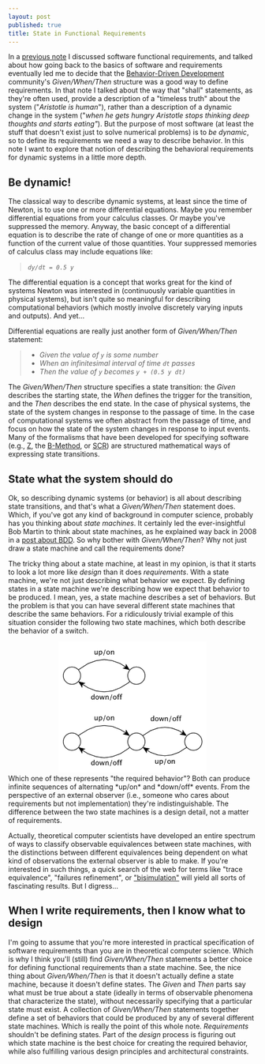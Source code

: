 ```yaml
---
layout: post
published: true
title: State in Functional Requirements
---
```

In a [previous note](http://allanmcinnes.github.io/2016/03/06/writing-software-functional-requirements/) I discussed software functional requirements, and talked about how going back to the basics of software and requirements eventually led me to decide that the [Behavior-Driven Development](http://dannorth.net/introducing-bdd/) community's *Given/When/Then* structure was a good way to define requirements. In that note I talked about the way that "shall" statements, as they're often used, provide a description of a "timeless truth" about the system ("*Aristotle is human*"), rather than a description of a dynamic change in the system ("*when he gets hungry Aristotle stops thinking deep thoughts and starts eating"*). But the purpose of most software (at least the stuff that doesn't exist just to solve numerical problems) is to *be dynamic*, so to define its requirements we need a way to describe behavior. In this note I want to explore that notion of describing the behavioral requirements for dynamic systems in a little more depth.

## Be dynamic!
The classical way to describe dynamic systems, at least since the time of Newton, is to use one or more differential equations. Maybe you remember differential equations from your calculus classes. Or maybe you've suppressed the memory. Anyway, the basic concept of a differential equation is to describe the rate of change of one or more quantities as a function of the current value of those quantities. Your suppressed memories of calculus class may include equations like:

> *`dy/dt = 0.5 y`*

The differential equation is a concept that works great for the kind of systems Newton was interested in (continuously variable quantities in physical systems), but isn't quite so meaningful for describing computational behaviors (which mostly involve discretely varying inputs and outputs). And yet...

Differential equations are really just another form of *Given/When/Then* statement:

> - *Given the value of `y` is some number*
> - *When an infinitesimal interval of time `dt` passes*
> - *Then the value of `y` becomes  `y + (0.5 y dt)`*

The *Given/When/Then* structure specifies a state transition: the *Given* describes the starting state, the *When* defines the trigger for the transition, and the *Then* describes the end state. In the case of physical systems, the state of the system changes in response to the passage of time. In the case of computational systems we often abstract from the passage of time, and focus on how the state of the system changes in response to input events. Many of the formalisms that have been developed for specifying software (e.g., [Z](https://en.wikipedia.org/wiki/Z_notation), the [B-Method](https://en.wikipedia.org/wiki/B-Method), or [SCR](https://www.ics.uci.edu/~alspaugh/cls/shr/SCR.html)) are structured mathematical ways of expressing state transitions.

## State what the system should do
Ok, so describing dynamic systems (or behavior) is all about describing state transitions, and that's what a *Given/When/Then* statement does. Which, if you've got any kind of background in computer science, probably has you thinking about *state machines*. It certainly led the ever-insightful Bob Martin to think about state machines, as he explained way back in 2008 in a [post about BDD](https://sites.google.com/site/unclebobconsultingllc/the-truth-about-bdd). So why bother with *Given/When/Then*? Why not just draw a state machine and call the requirements done?

The tricky thing about a state machine, at least in my opinion, is that it starts to look a lot more like *design* than it does *requirements*. With a state machine, we're not just describing what behavior we expect. By defining states in a state machine we're describing how we expect that behavior to be produced. I mean, yes, a state machine describes a set of behaviors. But the problem is that you can have several different state machines that describe the same behaviors. For a ridiculously trivial example of this situation consider the following two state machines, which both describe the behavior of a switch.
<center><img src="/images/trace-equivalent.png" width="300" alt="Equivalent state machines"/></center>
Which one of these represents "the required behavior"? Both can produce infinite sequences of alternating *up/on* and *down/off* events. From the perspective of an external observer (i.e., someone who cares about requirements but not implementation) they're indistinguishable. The difference between the two state machines is a design detail, not a matter of requirements.

Actually, theoretical computer scientists have developed an entire spectrum of ways to classify observable equivalences between state machines, with the distinctions between different equivalences being dependent on what kind of observations the external observer is able to make. If you're interested in such things, a quick search of the web for terms like "trace equivalence", "failures refinement", or ["bisimulation"](https://en.wikipedia.org/wiki/Bisimulation) will yield all sorts of fascinating results. But I digress...

## When I write requirements, then I know what to design
I'm going to assume that you're more interested in practical specification of software requirements than you are in theoretical computer science. Which is why I think you'll (still) find *Given/When/Then* statements a better choice for defining functional requirements than a state machine. See, the nice thing about *Given/When/Then* is that it doesn't actually define a state machine, because it doesn't define states. The *Given* and *Then* parts say what must be true about a state (ideally in terms of observable phenomena that characterize the state), without necessarily specifying that a particular state must exist. A collection of *Given/When/Then* statements together define a set of behaviors that could be produced by any of several different state machines. Which is really the point of this whole note. *Requirements* shouldn't be defining states. Part of the *design* process is figuring out which state machine is the best choice for creating the required behavior, while also fulfilling various design principles and architectural constraints.
